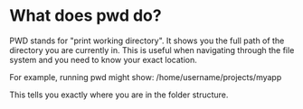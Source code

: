 # What does pwd do?

PWD stands for "print working directory". It shows you the full path of the directory you are currently in. This is useful when navigating through the file system and you need to know your exact location.

For example, running pwd might show: /home/username/projects/myapp

This tells you exactly where you are in the folder structure.
